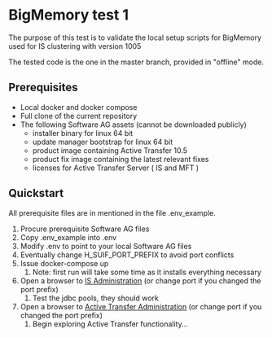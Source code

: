 # BigMemory test 1

The purpose of this test is to validate the local setup scripts for BigMemory used for IS clustering with version 1005

The tested code is the one in the master branch, provided in "offline" mode.

## Prerequisites

- Local docker and docker compose
- Full clone of the current repository
- The following Software AG assets (cannot be downloaded publicly)
  - installer binary for linux 64 bit
  - update manager bootstrap for linux 64 bit
  - product image containing Active Transfer 10.5
  - product fix image containing the latest relevant fixes
  - licenses for Active Transfer Server ( IS and MFT )

## Quickstart

All prerequisite files are in mentioned in the file .env_example.

1. Procure prerequisite Software AG files
2. Copy .env_example into .env
3. Modify .env to point to your local Software AG files
4. Eventually change H_SUIF_PORT_PREFIX to avoid port conflicts
5. Issue docker-compose up
   1. Note: first run will take some time as it installs everything necessary
6. Open a browser to [IS Administration](http://localhost:48155) (or change port if you changed the port prefix)
   1. Test the jdbc pools, they should work
7. Open a browser to [Active Transfer Administration](http://localhost:48191) (or change port if you changed the port prefix)
   1. Begin exploring Active Transfer functionality...
